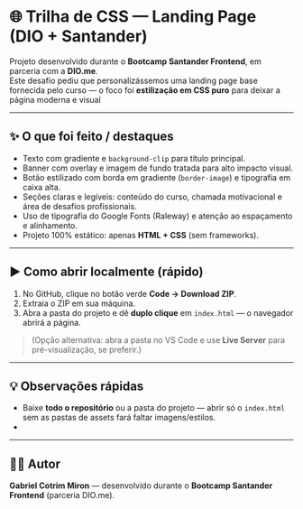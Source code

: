 # 🌐 Trilha de CSS — Landing Page (DIO + Santander)

Projeto desenvolvido durante o **Bootcamp Santander Frontend**, em parceria com a **DIO.me**.  
Este desafio pediu que personalizássemos uma landing page base fornecida pelo curso — o foco foi **estilização em CSS puro** para deixar a página moderna e visual

---

## ✨ O que foi feito / destaques
- Texto com gradiente e `background-clip` para título principal.  
- Banner com overlay e imagem de fundo tratada para alto impacto visual.  
- Botão estilizado com borda em gradiente (`border-image`) e tipografia em caixa alta.  
- Seções claras e legíveis: conteúdo do curso, chamada motivacional e área de desafios profissionais.  
- Uso de tipografia do Google Fonts (Raleway) e atenção ao espaçamento e alinhamento.  
- Projeto 100% estático: apenas **HTML + CSS** (sem frameworks).

---

## ▶️ Como abrir localmente (rápido)
1. No GitHub, clique no botão verde **Code → Download ZIP**.  
2. Extraia o ZIP em sua máquina.  
3. Abra a pasta do projeto e dê **duplo clique** em `index.html` — o navegador abrirá a página.  
> (Opção alternativa: abra a pasta no VS Code e use **Live Server** para pré-visualização, se preferir.)

---

## 💡 Observações rápidas
- Baixe **todo o repositório** ou a pasta do projeto — abrir só o `index.html` sem as pastas de assets fará faltar imagens/estilos.
- 
---

## 👨‍💻 Autor
**Gabriel Cotrim Miron** — desenvolvido durante o **Bootcamp Santander Frontend** (parceria DIO.me).
